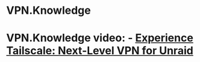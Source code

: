 # VPN.Knowledge
# VPN.Knowledge  video: - [Experience Tailscale: Next-Level VPN for Unraid](https://youtu.be/nzBQTJ2isOI)
